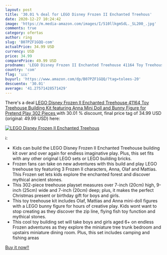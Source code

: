 ```yaml
---
layout: post
title: '30.01 % deal for LEGO Disney Frozen II Enchanted Treehous'
date: 2020-12-27 10:24:42
image: 'https://m.media-amazon.com/images/I/510llkgmSdL._SL200_.jpg'
comments: true
category: ofertas
author: ring
slug: 'B07PZF1GQQ-com'
actualPrice: 34.99 USD
currency: USD
price: 34.99
comparePrice: 49.99 USD
prodname: 'LEGO Disney Frozen II Enchanted Treehouse 41164 Toy Treehouse Building Kit featuring Anna Mini Doll and Bunny Figure for Pretend Play  302 Pieces '
country: 'com'
flag: '🇺🇸'
buyurl: 'https://www.amazon.com/dp/B07PZF1GQQ/?tag=tolees-20'
descuento: '30.01'
average: '41.27571428571429'
---
```


There's a deal [LEGO Disney Frozen II Enchanted Treehouse 41164 Toy Treehouse Building Kit featuring Anna Mini Doll and Bunny Figure for Pretend Play  302 Pieces ](https://www.amazon.com/dp/B07PZF1GQQ/?tag=tolees-20)  with  30.01 % discount, final price tag of  34.99 USD (original: 49.99 USD) here:

[![LEGO Disney Frozen II Enchanted Treehous](https://m.media-amazon.com/images/I/510llkgmSdL._SL200_.jpg)](https://www.amazon.com/dp/B07PZF1GQQ/?tag=tolees-20)

ℹ️:

- Kids can build the LEGO Disney Frozen II Enchanted Treehouse building kit over and over again for endless imaginative play. Plus, this set fits with any other original LEGO sets or LEGO building bricks.
- Frozen fans can take on new adventures with this build and play LEGO treehouse toy featuring 3 Frozen II characters, Anna, Olaf and Mattias. This Frozen set lets kids explore the enchanted forest and discover mythical ancient stones.
- This 302-piece treehouse playset measures over 7-inch (20cm) high, 9-inch (25cm) wide and 7-inch (20cm) deep; plus, it makes the perfect Christmas present or birthday gift for boys and girls.
- This toy treehouse kit includes Olaf, Mattias and Anna mini-doll figures with a LEGO bunny figure for hours of creative play. Kids wont want to stop creating as they discover the zip line, flying fish toy function and mythical stones.
- This cool toy building set will take boys and girls aged 6+ on endless Frozen adventures as they explore the miniature tree trunk bedroom and upstairs miniature dining room. Plus, this set includes camping and fishing areas

[Buy it now!!](https://www.amazon.com/dp/B07PZF1GQQ/?tag=tolees-20)
